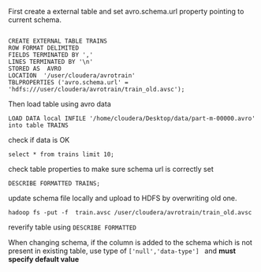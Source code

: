 First create a external table and set avro.schema.url property pointing to current schema.

```

CREATE EXTERNAL TABLE TRAINS 
ROW FORMAT DELIMITED 
FIELDS TERMINATED BY ',' 
LINES TERMINATED BY '\n'
STORED AS  AVRO
LOCATION  '/user/cloudera/avrotrain'
TBLPROPERTIES ('avro.schema.url' = 'hdfs:///user/cloudera/avrotrain/train_old.avsc');
```

Then load table using avro data 

```
LOAD DATA local INFILE '/home/cloudera/Desktop/data/part-m-00000.avro' into table TRAINS
```

check if data is OK

```
select * from trains limit 10;
```
check table properties to make sure schema url is correctly set
```
DESCRIBE FORMATTED TRAINS;
```

update schema file locally and upload to HDFS by overwriting old one.

```
hadoop fs -put -f  train.avsc /user/cloudera/avrotrain/train_old.avsc
```

reverify table using `DESCRIBE FORMATTED` 

When changing schema, if the column is added to the schema which is not present in existing table, use type of `['null','data-type'] `
and **must specify default value** 

